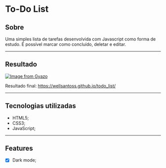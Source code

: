 # To-Do List

## Sobre
Uma simples lista de tarefas desenvolvida com Javascript como forma de estudo. É possível marcar como concluído, deletar e editar.

---

## Resultado
[![Image from Gyazo](https://i.gyazo.com/06fdd929c8146cf149f28055b7bff131.gif)](https://gyazo.com/06fdd929c8146cf149f28055b7bff131)

Resultado final: https://wellsantoss.github.io/todo_list/

---

## Tecnologias utilizadas
- HTML5;
- CSS3;
- JavaScript;

---

## Features
- [x] Dark mode;

